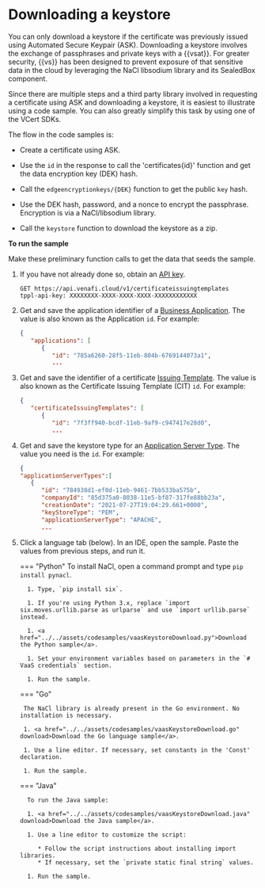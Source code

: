 # Downloading a keystore 

You can only download a keystore if the certificate was previously issued using
Automated Secure Keypair (ASK). Downloading a keystore involves the exchange of
passphrases and private keys with a {{vsat}}.  For greater security, {{vs}} has
been designed to prevent exposure of that sensitive data in the cloud by
leveraging the NaCl libsodium library and its SealedBox component. 

Since there are multiple steps and a third party library involved in requesting
a certificate using ASK and downloading a keystore, it is easiest to illustrate
using a code sample.  You can also greatly simplify this task by using one of
the VCert SDKs.

The flow in the code samples is: 

* Create a certificate using ASK. 

* Use the `id` in the response to call the 'certificates{id}' function and get
  the data encryption key (DEK) hash.

* Call the `edgeencryptionkeys/{DEK}` function to get the public `key` hash.

* Use the DEK hash, password, and a nonce to encrypt the passphrase. Encryption
  is via a NaCl/libsodium library.

* Call the `keystore` function to download the keystore as a zip.

**To run the sample**

Make these preliminary function calls to get the data that seeds the sample. 

1. If you have not already done so, obtain an [API key](obtaining-api-key.md).
   ```
   GET https://api.venafi.cloud/v1/certificateissuingtemplates
   tppl-api-key: XXXXXXXX-XXXX-XXXX-XXXX-XXXXXXXXXXXX
   ```

1. Get and save the application identifier of a [Business
   Application](listing-applications.md). The value is also known as
   the Application `id`. For example: 
   ```json  
   {
      "applications": [
         {
            "id": "785a6260-28f5-11eb-804b-6769144073a1",
            ...
   ```

1. Get and save the identifier of a certificate [Issuing
   Template](listing-issuing-templates.md). The value is also known as
   the Certificate Issuing Template (CIT) `id`. For example: 
   ```json  
   {
      "certificateIssuingTemplates": [
         {
            "id": "7f3ff940-bcdf-11eb-9af9-c947417e28d0",
            ...
   ```
	
1. Get and save the keystore type for an [Application Server
   Type](listing-server-type-keystore-information-api.md). The value you need is the `id`.
   For example: 
   ```json
   {
   "applicationServerTypes":[
      {
         "id": "784938d1-ef0d-11eb-9461-7bb533ba575b",
         "companyId": "85d375a0-8038-11e5-bf87-317fe88bb23a",
         "creationDate": "2021-07-27T19:04:29.661+0000",
         "keyStoreType": "PEM",
         "applicationServerType": "APACHE",
         ...
   ```

1. Click a language tab (below). In an IDE, open the sample. Paste the values
   from previous steps, and run it.

    === "Python"
         To install NaCl, open a command prompt and type `pip install pynacl`.

         1. Type, `pip install six`.

         1. If you're using Python 3.x, replace `import six.moves.urllib.parse as urlparse` and use `import urllib.parse` instead.
         
         1. <a href="../../assets/codesamples/vaasKeystoreDownload.py">Download the Python sample</a>.       
         
         1. Set your environment variables based on parameters in the `# VaaS credentials` section. 
         
         1. Run the sample.

    === "Go"

        The NaCl library is already present in the Go environment. No installation is necessary. 

        1. <a href="../../assets/codesamples/vaasKeystoreDownload.go" download>Download the Go language sample</a>.
        
        1. Use a line editor. If necessary, set constants in the 'Const' declaration.

        1. Run the sample.

    === "Java"

         To run the Java sample: 

         1. <a href="../../assets/codesamples/vaasKeystoreDownload.java" download>Download the Java sample</a>.
        
         1. Use a line editor to customize the script:

            * Follow the script instructions about installing import libraries. 
            * If necessary, set the `private static final string` values.     
        
         1. Run the sample.    
